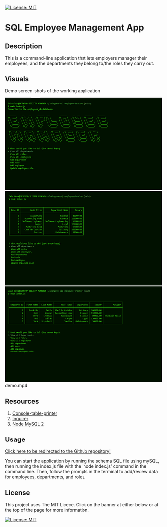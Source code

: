 [![License: MIT](https://img.shields.io/badge/License-MIT-yellow.svg)](https://opensource.org/licenses/MIT)

# SQL Employee Management App

## Description

This is a command-line application that lets employers manager their employees, and the departments they belong to/the roles they carry out.

## Visuals

Demo screen-shots of the working application

![demo-1](./assets/media/demo-shot-3.png)
![demo-2](./assets/media/demo-shot-1.png)
![demo-3](./assets/media/demo-shot-2.png)
demo.mp4

## Resources

1. [Console-table-printer](https://www.npmjs.com/package/console-table-printer)
2. [Inquirer](https://www.npmjs.com/package/inquirer?activeTab=readme)
3. [Node MySQL 2](https://www.npmjs.com/package/mysql2)

## Usage

[Click here to be redirected to the Github repository!](https://github.com/zaingova/zaingova-sql-employee-tracker)

You can start the application by running the schema SQL file using mySQL, then running the index.js file with the 'node index.js' command in the command line. Then, follow the prompts in the terminal to add/review data for employees, departments, and roles.

## License

This project uses The MIT Licece. Click on the banner at either below or at the top of the page for more information.

[![License: MIT](https://img.shields.io/badge/License-MIT-yellow.svg)](https://opensource.org/licenses/MIT)
